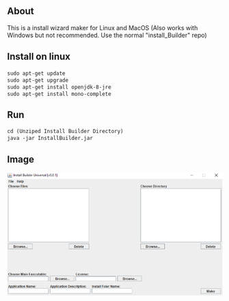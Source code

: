 About
-----
This is a install wizard maker for Linux and MacOS (Also works with Windows but not recommended. Use the normal "install_Builder" repo)

Install on linux
-----------------
```shell
sudo apt-get update
sudo apt-get upgrade
sudo apt-get install openjdk-8-jre
sudo apt-get install mono-complete
```

Run
---
```shell
cd (Unziped Install Builder Directory)
java -jar InstallBuilder.jar
```

Image
------
![Alt text](https://github.com/JudgeGlass/Install_Builder_Universal/blob/master/Images/Install_Builder_UniverslV0.0.1.PNG "Optional Title")
